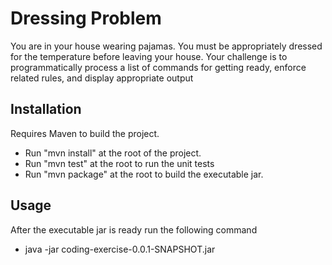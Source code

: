 # Dressing Problem

You are in your house wearing pajamas. You must be appropriately dressed for the temperature before leaving your house.
Your challenge is to programmatically process a list of commands for getting ready, enforce related rules, and display appropriate output

## Installation

Requires Maven to build the project. 
- Run "mvn install" at the root of the project.
- Run "mvn test" at the root to run the unit tests
- Run "mvn package" at the root to build the executable jar.

## Usage

After the executable jar is ready run the following command
 - java -jar coding-exercise-0.0.1-SNAPSHOT.jar


